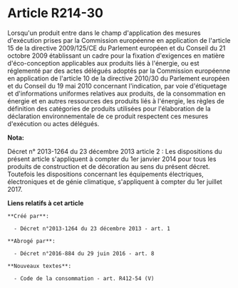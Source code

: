 # Article R214-30

Lorsqu'un produit entre dans le champ d'application des mesures d'exécution prises par la Commission européenne en
application de l'article 15 de la directive 2009/125/CE du Parlement européen et du Conseil du 21 octobre 2009 établissant un
cadre pour la fixation d'exigences en matière d'éco-conception applicables aux produits liés à l'énergie, ou est réglementé
par des actes délégués adoptés par la Commission européenne en application de l'article 10 de la directive 2010/30 du
Parlement européen et du Conseil du 19 mai 2010 concernant l'indication, par voie d'étiquetage et d'informations uniformes
relatives aux produits, de la consommation en énergie et en autres ressources des produits liés à l'énergie, les règles de
définition des catégories de produits utilisées pour l'élaboration de la déclaration environnementale de ce produit
respectent ces mesures d'exécution ou actes délégués.

**Nota:**

Décret n° 2013-1264 du 23 décembre 2013 article 2 : Les dispositions du  présent article s'appliquent à compter du 1er
janvier 2014 pour tous les  produits de construction et de décoration au sens du présent décret.  Toutefois les dispositions
concernant les équipements électriques,  électroniques et de génie climatique, s'appliquent à compter du 1er  juillet 2017.

**Liens relatifs à cet article**

	**Créé par**:

	  - Décret n°2013-1264 du 23 décembre 2013 - art. 1

	**Abrogé par**:

	  - Décret n°2016-884 du 29 juin 2016 - art. 8

	**Nouveaux textes**:

	  - Code de la consommation - art. R412-54 (V)

